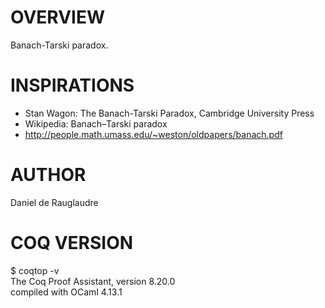# OVERVIEW
Banach-Tarski paradox.

# INSPIRATIONS
   - Stan Wagon: The Banach-Tarski Paradox, Cambridge University Press
   - Wikipedia: Banach–Tarski paradox
   - http://people.math.umass.edu/~weston/oldpapers/banach.pdf

# AUTHOR
Daniel de Rauglaudre

# COQ VERSION
  $ coqtop -v<br/>
  The Coq Proof Assistant, version 8.20.0<br/>
  compiled with OCaml 4.13.1

